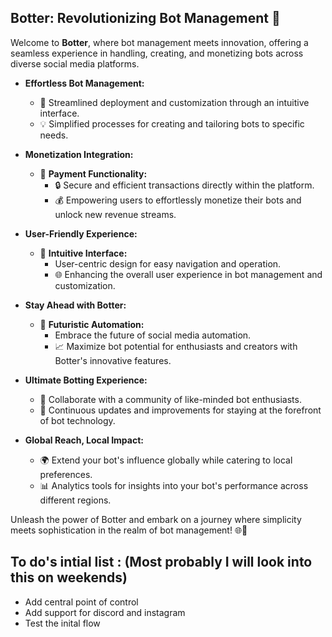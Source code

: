 ## Botter: Revolutionizing Bot Management 🤖

Welcome to **Botter**, where bot management meets innovation, offering a seamless experience in handling, creating, and monetizing bots across diverse social media platforms.

- **Effortless Bot Management:**
  - 🚀 Streamlined deployment and customization through an intuitive interface.
  - 💡 Simplified processes for creating and tailoring bots to specific needs.

- **Monetization Integration:**
  - 💸 **Payment Functionality:**
    - 🔒 Secure and efficient transactions directly within the platform.
    - 💰 Empowering users to effortlessly monetize their bots and unlock new revenue streams.

- **User-Friendly Experience:**
  - 🎨 **Intuitive Interface:**
    - User-centric design for easy navigation and operation.
    - 🌐 Enhancing the overall user experience in bot management and customization. 

- **Stay Ahead with Botter:**
  - 🌟 **Futuristic Automation:**
    - Embrace the future of social media automation.
    - 📈 Maximize bot potential for enthusiasts and creators with Botter's innovative features.

- **Ultimate Botting Experience:**
  - 🤝 Collaborate with a community of like-minded bot enthusiasts.
  - 🔄 Continuous updates and improvements for staying at the forefront of bot technology.

- **Global Reach, Local Impact:**
  - 🌍 Extend your bot's influence globally while catering to local preferences.
  - 📊 Analytics tools for insights into your bot's performance across different regions.

Unleash the power of Botter and embark on a journey where simplicity meets sophistication in the realm of bot management! 🌐🚀


## To do's intial list : (Most probably I will look into this on weekends)
- Add central point of control
- Add support for discord and instagram
- Test the inital flow
